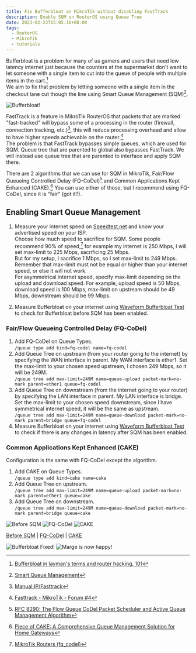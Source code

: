```yaml
---
title: Fix Bufferbloat on MikroTik without disabling FastTrack
description: Enable SQM on RouterOS using Queue Tree
date: 2023-02-23T15:05:16+08:00
tags:
  - RouterOS
  - MikroTik
  - tutorials
---
```

Bufferbloat is a problem for many of us gamers and users that need low latency internet just because the counters at the supermarket don't want to let someone with a single item to cut into the queue of people with multiple items in the cart.[^1]\
We aim to fix that problem by letting someone with a single item in the checkout lane cut though the line using Smart Queue Management (SQM)[^2].

![Bufferbloat!](The-Simpsons-S05E13-711493-Bufferbloat.jpg)

FastTrack is a feature in MikroTik RouterOS that packets that are marked "fast-tracked" will bypass some of a processing in the router (firewall, connection tracking, etc.)[^3], this will reduce processing overhead and allow to have higher speeds achievable on the router.[^4]\
The problem is that FastTrack bypasses simple queues, which are used for SQM. Queue tree that are parented to global also bypasses FastTrack. We will instead use queue tree that are parented to interface and apply SQM there.

There are 2 algorithms that we can use for SQM in MikroTik, Fair/Flow Queueing Controlled Delay (FQ-CoDel)[^5] and Common Applications Kept Enhanced (CAKE).[^6] You can use either of those, but I recommend using FQ-CoDel, since it is "fair" (got it?).

## Enabling Smart Queue Management

1. Measure your internet speed on [Speedtest.net](https://www.speedtest.net) and know your advertised speed on your ISP.\
Choose how much speed to sacrifice for SQM. Some people recommend 90% of speed,[^7] for example my internet is 250 Mbps, I will set max-limit to 225 Mbps, sacrificing 25 Mbps.\
But for my setup, I sacrifice 1 Mbps, so I set max-limit to 249 Mbps. Remember that max-limit must not be equal or higher than your internet speed, or else it will not work.\
For asymmetrical internet speed, specify max-limit depending on the upload and download speed. For example, upload speed is 50 Mbps, download speed is 100 Mbps, max-limit on upstream should be 49 Mbps, downstream should be 99 Mbps.

2. Measure Bufferbloat on your internet using [Waveform Bufferbloat Test](https://www.waveform.com/tools/bufferbloat) to check for Bufferbloat before SQM has been enabled.

### Fair/Flow Queueing Controlled Delay (FQ-CoDel)
1. Add FQ-CoDel on Queue Types.\
`/queue type add kind=fq-codel name=fq-codel`
2. Add Queue Tree on upstream (from your router going to the internet) by specifying the WAN interface in parent. My WAN interface is ether1. Set the max-limit to your chosen speed upstream, I chosen 249 Mbps, so it will be 249M.\
`/queue tree add max-limit=249M name=queue-upload packet-mark=no-mark parent=ether1 queue=fq-codel`
3. Add Queue Tree on downstream (from the internet going to your router) by specifying the LAN interface in parent. My LAN interface is bridge. Set the max-limit to your chosen speed downstream, since I have symmetrical internet speed, it will be the same as upstream.\
`/queue tree add max-limit=249M name=queue-download packet-mark=no-mark parent=bridge queue=fq-codel`
4. Measure Bufferbloat on your internet using [Waveform Bufferbloat Test](https://www.waveform.com/tools/bufferbloat) to check if there is any changes in latency after SQM has been enabled.

### Common Applications Kept Enhanced (CAKE)
Configuration is the same with FQ-CoDel except the algorithm.

1. Add CAKE on Queue Types.\
`/queue type add kind=cake name=cake`
2. Add Queue Tree on upstream.\
`/queue tree add max-limit=249M name=queue-upload packet-mark=no-mark parent=ether1 queue=cake`
3. Add Queue Tree on downstream.\
`/queue tree add max-limit=249M name=queue-download packet-mark=no-mark parent=bridge queue=cake`

![Before SQM](Before-SQM.png)
![FQ-CoDel](FQ-CoDel.png)
![CAKE](CAKE.png)

[Before SQM](https://www.waveform.com/tools/bufferbloat?test-id=4807dfc8-9abc-4a64-a5ba-220fb2401638) | [FQ-CoDel](https://www.waveform.com/tools/bufferbloat?test-id=042c264d-f218-4b00-9933-6d922b05fa2c) | [CAKE](https://www.waveform.com/tools/bufferbloat?test-id=df44b2e1-04eb-4d1c-8483-0adbf4e7f109)

![Bufferbloat Fixed!](The-Simpsons-S05E13-740021-Bufferbloat-Fixed.jpg)
![Marge is now happy!](The-Simpsons-S05E13-741690-Marge-is-now-happy.jpg)

[^1]: [Bufferbloat in layman's terms and router hacking, 101](https://www.tnhh.net/posts/bufferbloat-in-laymans-terms.html)
[^2]: [Smart Queue Management](https://www.bufferbloat.net/projects/cerowrt/wiki/Smart_Queue_Management/)
[^3]: [Manual:IP/Fasttrack](https://wiki.mikrotik.com/wiki/Manual:IP/Fasttrack)
[^4]: [Fasttrack - MikroTik - Forum #4](https://forum.mikrotik.com/viewtopic.php?t=180035#p889189)
[^5]: [RFC 8290: The Flow Queue CoDel Packet Scheduler and Active Queue Management Algorithm](https://www.rfc-editor.org/rfc/rfc8290)
[^6]: [Piece of CAKE: A Comprehensive Queue Management Solution for Home Gateways](https://arxiv.org/pdf/1804.07617.pdf)
[^7]: [MikroTik Routers (fq_codel)](https://www.stoplagging.com/mikrotik-routers-fq_codel/)